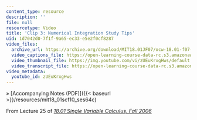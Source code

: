 ```yaml
---
content_type: resource
description: ''
file: null
resourcetype: Video
title: 'Clip 3: Numerical Integration Study Tips'
uid: 1d7042d0-7f1f-9a65-ec33-e5e2f0cf8287
video_files:
  archive_url: https://archive.org/download/MIT18.01JF07/ocw-18.01-f07-lec25_300k.mp4
  video_captions_file: https://open-learning-course-data-rc.s3.amazonaws.com/18-01sc-single-variable-calculus-fall-2010/35265e082e5d579ebfc9adc9bac9f81a_zUEuKrxgHws.vtt
  video_thumbnail_file: https://img.youtube.com/vi/zUEuKrxgHws/default.jpg
  video_transcript_file: https://open-learning-course-data-rc.s3.amazonaws.com/18-01sc-single-variable-calculus-fall-2010/d2d51f521b23ce6272a50fc8b96d1806_zUEuKrxgHws.pdf
video_metadata:
  youtube_id: zUEuKrxgHws
---
```


» [Accompanying Notes (PDF)]({{< baseurl >}}/resources/mit18_01scf10_ses64c)

From Lecture 25 of [_18.01 Single Variable Calculus, Fall 2006_](/courses/18-01-single-variable-calculus-fall-2006/pages/video-lectures)